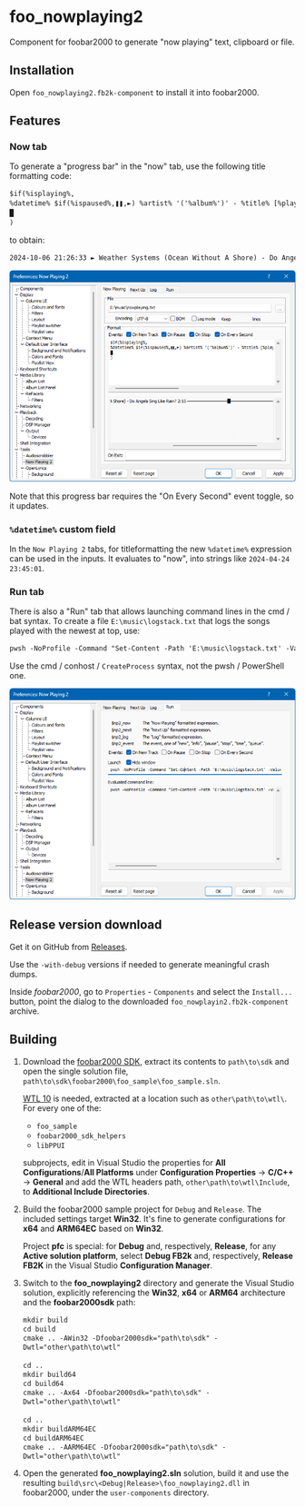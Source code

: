 # foo_nowplaying2

Component for foobar2000 to generate "now playing" text, clipboard or file.

## Installation

Open `foo_nowplaying2.fb2k-component` to install it into foobar2000.

## Features

### Now tab

To generate a "progress bar" in the "now" tab, use the following title
formatting code:

```txt
$if(%isplaying%,
%datetime% $if(%ispaused%,❚❚,►) %artist% '('%album%')' - %title% [%playback_time%] [$progress(%_time_elapsed_seconds%, %_time_total_seconds%, 30,'█','─')] [%length%]    ,
█
)
```

to obtain:

```txt
2024-10-06 21:26:33 ► Weather Systems (Ocean Without A Shore) - Do Angels Sing Like Rain? 3:14 ───────────────────█────────── 5:06
```

![Now tab](./doc/now_tab.png)

Note that this progress bar requires the "On Every Second" event toggle, so
it updates.

### `%datetime%` custom field

In the `Now Playing 2` tabs, for titleformatting the new `%datetime%` expression
can be used in the inputs. It evaluates to "now", into strings like
`2024-04-24 23:45:01`.

### Run tab

There is also a "Run" tab that allows launching command lines in the cmd / bat
syntax. To create a file `E:\music\logstack.txt` that logs the songs played with
the newest at top, use:

```txt
pwsh -NoProfile -Command "Set-Content -Path 'E:\music\logstack.txt' -Value $('$np2_log'; Get-Content -ErrorAction Ignore 'E:\music\logstack.txt')"
```

Use the cmd / conhost / `CreateProcess` syntax, not the pwsh / PowerShell one.

![Run tab](./doc/run_tab.png)

## Release version download

Get it on GitHub from
[Releases](https://github.com/foxx1337/foo_nowplaying2/releases).

Use the `-with-debug` versions if needed to generate meaningful crash dumps.

Inside *foobar2000*, go to `Properties` - `Components` and select the `Install...`
button, point the dialog to the downloaded `foo_nowplayin2.fb2k-component`
archive.

## Building

1. Download the [foobar2000 SDK](https://www.foobar2000.org/SDK), extract its
   contents to `path\to\sdk` and open the single solution file,
   `path\to\sdk\foobar2000\foo_sample\foo_sample.sln`.

   [WTL 10](https://sourceforge.net/projects/wtl/) is needed, extracted at a
   location such as `other\path\to\wtl\`. For every one of the:

      * `foo_sample`
      * `foobar2000_sdk_helpers`
      * `libPPUI`

   subprojects, edit in Visual Studio the properties for
   **All Configurations**/**All Platforms** under
   **Configuration Properties** -> **C/C++** -> **General**
   and add the WTL headers path, `other\path\to\wtl\Include`, to
   **Additional Include Directories**.

2. Build the foobar2000 sample project for `Debug` and `Release`. The included
   settings target **Win32**. It's fine to generate configurations for **x64**
   and **ARM64EC** based on **Win32**.

   Project **pfc** is special: for **Debug** and, respectively, **Release**, for
   any **Active solution platform**, select **Debug FB2k** and, respectively,
   **Release FB2K** in the Visual Studio **Configuration Manager**.

3. Switch to the **foo_nowplaying2** directory and generate the Visual Studio
   solution, explicitly referencing the **Win32**, **x64** or **ARM64**
   architecture and the **foobar2000sdk** path:

   ```pwsh
   mkdir build
   cd build
   cmake .. -AWin32 -Dfoobar2000sdk="path\to\sdk" -Dwtl="other\path\to\wtl"

   cd ..
   mkdir build64
   cd build64
   cmake .. -Ax64 -Dfoobar2000sdk="path\to\sdk" -Dwtl="other\path\to\wtl"

   cd ..
   mkdir buildARM64EC
   cd buildARM64EC
   cmake .. -AARM64EC -Dfoobar2000sdk="path\to\sdk" -Dwtl="other\path\to\wtl"
   ```

4. Open the generated **foo_nowplaying2.sln** solution, build it and use the
   resulting `build\src\<Debug|Release>\foo_nowplaying2.dll` in foobar2000,
   under the `user-components` directory.
